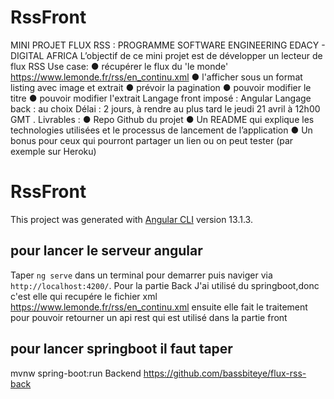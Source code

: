 # RssFront

MINI PROJET FLUX RSS : PROGRAMME SOFTWARE ENGINEERING EDACY - DIGITAL
AFRICA
L’objectif de ce mini projet est de développer un lecteur de flux RSS
Use case:
● récupérer le flux du 'le monde' https://www.lemonde.fr/rss/en_continu.xml
● l'afficher sous un format listing avec image et extrait
● prévoir la pagination
● pouvoir modifier le titre
● pouvoir modifier l'extrait
Langage front imposé : Angular
Langage back : au choix
Délai : 2 jours, à rendre au plus tard le jeudi 21 avril à 12h00 GMT
.
Livrables :
● Repo Github du projet
● Un README qui explique les technologies utilisées et le processus de lancement de
l’application
● Un bonus pour ceux qui pourront partager un lien ou on peut tester (par exemple sur
Heroku)
# RssFront



This project was generated with [Angular CLI](https://github.com/angular/angular-cli) version 13.1.3.

## pour lancer le serveur angular

Taper  `ng serve` dans un terminal pour demarrer puis naviger via  `http://localhost:4200/`. 
Pour la partie Back J'ai  utilisé du springboot,donc c'est elle qui recupére le fichier xml https://www.lemonde.fr/rss/en_continu.xml ensuite elle fait le traitement pour pouvoir retourner un api rest  qui est utilisé dans la partie front

## pour lancer springboot il faut taper 
 mvnw spring-boot:run
Backend https://github.com/bassbiteye/flux-rss-back



